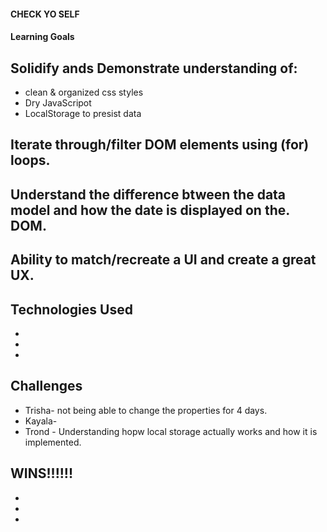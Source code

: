 #### CHECK YO SELF
 
#### Learning Goals
 
## Solidify ands Demonstrate understanding of:

  * clean & organized css styles
  * Dry JavaScripot
  * LocalStorage to presist data
 
## Iterate through/filter DOM elements using (for) loops.

## Understand the difference btween the data model and how the date is displayed on the. DOM.

## Ability to match/recreate a UI and create a great UX.


## Technologies Used

 *
 *
 *

## Challenges

 * Trisha- not being able to change the properties for 4 days.
 * Kayala-
 * Trond - Understanding hopw local storage actually works and how it is implemented.

## WINS!!!!!!
 
 *
 *
 *
 
